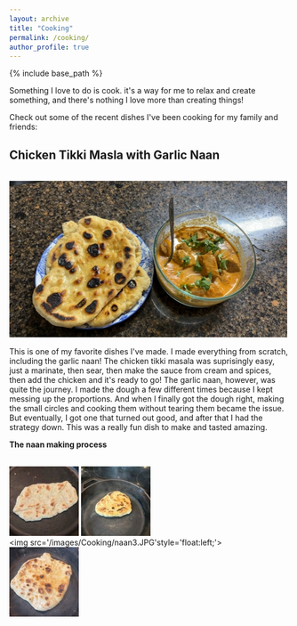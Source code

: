 ```yaml
---
layout: archive
title: "Cooking"
permalink: /cooking/
author_profile: true
---
```


{% include base_path %}

Something I love to do is cook. it's a way for me to relax and create something, and there's nothing I love more than creating things!

Check out some of the recent dishes I've been cooking for my family and friends:



## Chicken Tikki Masla with Garlic Naan

<br/><img src='/images/Cooking/Tikki Masla.JPG'>

This is one of my favorite dishes I've made. I made everything from scratch, including the garlic naan! The chicken tikki masala was suprisingly easy, just a marinate, then sear, then make the sauce from cream and spices, then add the chicken and it's ready to go! The garlic naan, however,  was quite the journey. I made the dough a few different times because I kept messing up the proportions. And when I finally got the dough right, making the small circles and cooking them without tearing them became the issue. But eventually, I got one that turned out good, and after that I had the strategy down. This was a really fun dish to make and tasted amazing.

**The naan making process**

<br/><img src='/images/Cooking/naan1.JPG'>
<img src='/images/Cooking/naan2.JPG'>
<br/><img src='/images/Cooking/naan3.JPG'style='float:left;'>
<img src='/images/Cooking/naan4.JPG' style='float:left;'>







